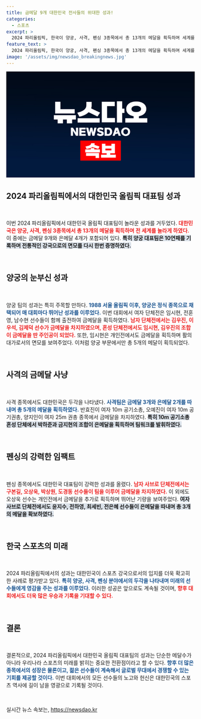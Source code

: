 ```yaml
---
title: 금메달 9개 대한민국 전사들의 위대한 성과!
categories:
  - 스포츠
excerpt: >
  2024 파리올림픽, 한국이 양궁, 사격, 펜싱 3종목에서 총 13개의 메달을 획득하며 세계를 놀라게 했다! 특히, 양궁은 10연패의 위업을 달성하며 금메달 4개를 차지했다. 대한민국 선수들의 찬란한 활약을 확인해보세요!
feature_text: >
  2024 파리올림픽, 한국이 양궁, 사격, 펜싱 3종목에서 총 13개의 메달을 획득하며 세계를 놀라게 했다! 특히, 양궁은 10연패의 위업을 달성하며 금메달 4개를 차지했다. 대한민국 선수들의 찬란한 활약을 확인해보세요!
image: '/assets/img/newsdao_breakingnews.jpg'
---
```


<p><img src="/assets/img/newsdao_breakingnews.jpg" alt="pcversion 속보" /></p>

<h2 data-ke-size="size26">2024 파리올림픽에서의 대한민국 올림픽 대표팀 성과</h2>

<p data-ke-size="size16">&nbsp;</p>

<p>이번 2024 파리올림픽에서 대한민국 올림픽 대표팀이 놀라운 성과를 거두었다. <b><span style="color: #ee2323;">대한민국은 양궁, 사격, 펜싱 3종목에서 총 13개의 메달을 획득하며 전 세계를 놀라게 하였다.</span></b> 이 중에는 금메달 9개와 은메달 4개가 포함되어 있다. <b><span style="background-color: #21538527;">특히 양궁 대표팀은 10연패를 기록하며 전통적인 강국으로의 면모를 다시 한번 증명하였다.</span></b> </p>

<p data-ke-size="size16">&nbsp;</p>

<h2 data-ke-size="size26">양궁의 눈부신 성과</h2>

<p data-ke-size="size16">&nbsp;</p>

<p>양궁 팀의 성과는 특히 주목할 만하다. <b><span style="color: #1a5490;">1988 서울 올림픽 이후, 양궁은 정식 종목으로 채택되어 매 대회마다 뛰어난 성과를 이루었다.</span></b> 이번 대회에서 여자 단체전은 임시현, 전훈영, 남수현 선수들이 함께 출전하여 금메달을 획득하였다. <b><span style="color: #ee2323;">남자 단체전에서는 김우진, 이우석, 김제덕 선수가 금메달을 차지하였으며, 혼성 단체전에서도 임시현, 김우진의 조합이 금메달을 딴 주인공이 되었다.</span></b> 또한, 임시현은 개인전에서도 금메달을 획득하며 활의 대가로서의 면모를 보여주었다. 이처럼 양궁 부문에서만 총 5개의 메달이 획득되었다.</p>

<p data-ke-size="size16">&nbsp;</p>

<h2 data-ke-size="size26">사격의 금메달 사냥</h2>

<p data-ke-size="size16">&nbsp;</p>

<p>사격 종목에서도 대한민국은 두각을 나타냈다. <b><span style="color: #1a5490;">사격팀은 금메달 3개와 은메달 2개를 따내며 총 5개의 메달을 획득하였다.</span></b> 반효진이 여자 10m 공기소총, 오예진이 여자 10m 공기권총, 양지인이 여자 25m 권총 종목에서 금메달을 차지하였다. <b><span style="background-color: #21538527;">특히 10m 공기소총 혼성 단체에서 박하준과 금지현의 조합이 은메달을 획득하며 팀워크를 발휘하였다.</span></b></p>

<p data-ke-size="size16">&nbsp;</p>

<h2 data-ke-size="size26">펜싱의 강력한 임팩트</h2>

<p data-ke-size="size16">&nbsp;</p>

<p>펜싱 종목에서도 대한민국 대표팀이 강력한 성과를 올렸다. <b><span style="color: #ee2323;">남자 사브로 단체전에서는 구본길, 오상욱, 박상원, 도경동 선수들이 팀을 이루어 금메달을 차지하였다.</span></b> 이 외에도 오상욱 선수는 개인전에서 금메달을 추가로 획득하며 뛰어난 기량을 보여주었다. <b><span style="background-color: #21538527;">여자 사브로 단체전에서도 윤지수, 전하영, 최세빈, 전은혜 선수들이 은메달을 따내며 총 3개의 메달을 확보하였다.</span></b></p>

<p data-ke-size="size16">&nbsp;</p>

<h2 data-ke-size="size26">한국 스포츠의 미래</h2>

<p data-ke-size="size16">&nbsp;</p>

<p>2024 파리올림픽에서의 성과는 대한민국이 스포츠 강국으로서의 입지를 더욱 확고히 한 사례로 평가받고 있다. <b><span style="color: #1a5490;">특히 양궁, 사격, 펜싱 분야에서의 두각을 나타내며 미래의 선수들에게 영감을 주는 성과를 이루었다.</span></b> 이러한 성공은 앞으로도 계속될 것이며, <b><span style="color: #ee2323;">향후 대회에서도 더욱 많은 우승과 기록을 기대할 수 있다.</span></b></p>

<p data-ke-size="size16">&nbsp;</p>

<h2 data-ke-size="size26">결론</h2>

<p data-ke-size="size16">&nbsp;</p>

<p>결론적으로, 2024 파리올림픽에서 대한민국 올림픽 대표팀의 성과는 단순한 메달수가 아니라 우리나라 스포츠의 미래를 밝히는 중요한 전환점이라고 할 수 있다. <b><span style="color: #1a5490;">향후 더 많은 종목에서의 성장은 물론이고, 젊은 선수들이 계속해서 글로벌 무대에서 경쟁할 수 있는 기회를 제공할 것이다.</span></b> 이번 대회에서의 모든 선수들의 노고와 헌신은 대한민국의 스포츠 역사에 길이 남을 영광으로 기록될 것이다.</p>

<p data-ke-size="size16">&nbsp;</p>
실시간 뉴스 속보는, <a href="https://newsdao.kr" rel="dofollow">https://newsdao.kr</a>



